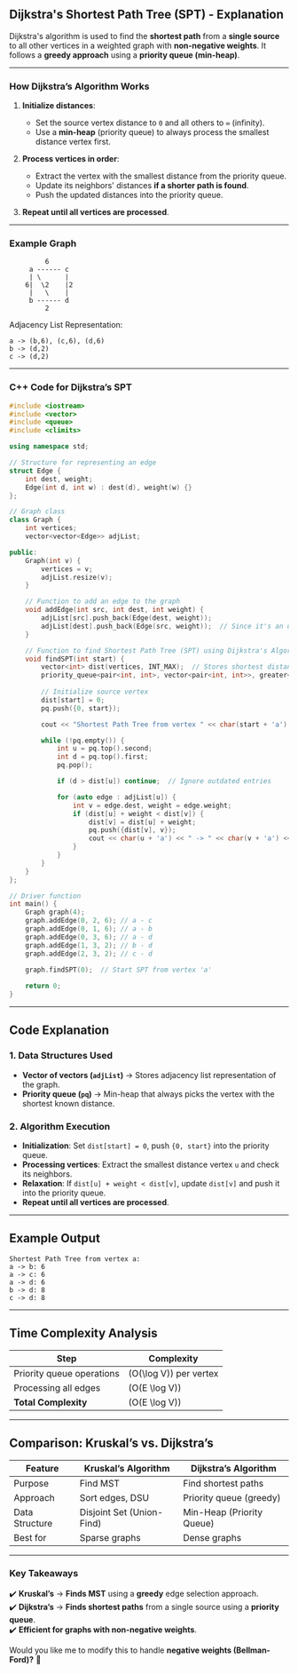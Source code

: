 ## **Dijkstra's Shortest Path Tree (SPT) - Explanation**
Dijkstra's algorithm is used to find the **shortest path** from a **single source** to all other vertices in a weighted graph with **non-negative weights**. It follows a **greedy approach** using a **priority queue (min-heap)**.

---

### **How Dijkstra’s Algorithm Works**
1. **Initialize distances**:  
   - Set the source vertex distance to `0` and all others to `∞` (infinity).
   - Use a **min-heap** (priority queue) to always process the smallest distance vertex first.

2. **Process vertices in order**:
   - Extract the vertex with the smallest distance from the priority queue.
   - Update its neighbors' distances **if a shorter path is found**.
   - Push the updated distances into the priority queue.

3. **Repeat until all vertices are processed**.

---

### **Example Graph**
```
         6
     a ------ c
     | \      |
    6|  \2    |2
     |   \    |
     b ------ d
         2
```
Adjacency List Representation:
```
a -> (b,6), (c,6), (d,6)
b -> (d,2)
c -> (d,2)
```
---

### **C++ Code for Dijkstra’s SPT**
```cpp
#include <iostream>
#include <vector>
#include <queue>
#include <climits>

using namespace std;

// Structure for representing an edge
struct Edge {
    int dest, weight;
    Edge(int d, int w) : dest(d), weight(w) {}
};

// Graph class
class Graph {
    int vertices;
    vector<vector<Edge>> adjList;

public:
    Graph(int v) {
        vertices = v;
        adjList.resize(v);
    }

    // Function to add an edge to the graph
    void addEdge(int src, int dest, int weight) {
        adjList[src].push_back(Edge(dest, weight));
        adjList[dest].push_back(Edge(src, weight));  // Since it's an undirected graph
    }

    // Function to find Shortest Path Tree (SPT) using Dijkstra's Algorithm
    void findSPT(int start) {
        vector<int> dist(vertices, INT_MAX);  // Stores shortest distances
        priority_queue<pair<int, int>, vector<pair<int, int>>, greater<pair<int, int>>> pq;
        
        // Initialize source vertex
        dist[start] = 0;
        pq.push({0, start});

        cout << "Shortest Path Tree from vertex " << char(start + 'a') << ":\n";

        while (!pq.empty()) {
            int u = pq.top().second;
            int d = pq.top().first;
            pq.pop();

            if (d > dist[u]) continue;  // Ignore outdated entries

            for (auto edge : adjList[u]) {
                int v = edge.dest, weight = edge.weight;
                if (dist[u] + weight < dist[v]) {
                    dist[v] = dist[u] + weight;
                    pq.push({dist[v], v});
                    cout << char(u + 'a') << " -> " << char(v + 'a') << ": " << dist[v] << endl;
                }
            }
        }
    }
};

// Driver function
int main() {
    Graph graph(4);
    graph.addEdge(0, 2, 6); // a - c
    graph.addEdge(0, 1, 6); // a - b
    graph.addEdge(0, 3, 6); // a - d
    graph.addEdge(1, 3, 2); // b - d
    graph.addEdge(2, 3, 2); // c - d

    graph.findSPT(0);  // Start SPT from vertex 'a'
    
    return 0;
}
```

---

## **Code Explanation**
### **1. Data Structures Used**
- **Vector of vectors (`adjList`)** → Stores adjacency list representation of the graph.
- **Priority queue (`pq`)** → Min-heap that always picks the vertex with the shortest known distance.

### **2. Algorithm Execution**
- **Initialization**: Set `dist[start] = 0`, push `{0, start}` into the priority queue.
- **Processing vertices**: Extract the smallest distance vertex `u` and check its neighbors.
- **Relaxation**: If `dist[u] + weight < dist[v]`, update `dist[v]` and push it into the priority queue.
- **Repeat until all vertices are processed**.

---

## **Example Output**
```
Shortest Path Tree from vertex a:
a -> b: 6
a -> c: 6
a -> d: 6
b -> d: 8
c -> d: 8
```

---

## **Time Complexity Analysis**
| Step | Complexity |
|------|------------|
| Priority queue operations | \(O(\log V)\) per vertex |
| Processing all edges | \(O(E \log V)\) |
| **Total Complexity** | \(O(E \log V)\) |

---

## **Comparison: Kruskal’s vs. Dijkstra’s**
| Feature | Kruskal’s Algorithm | Dijkstra’s Algorithm |
|---------|----------------------|----------------------|
| Purpose | Find MST | Find shortest paths |
| Approach | Sort edges, DSU | Priority queue (greedy) |
| Data Structure | Disjoint Set (Union-Find) | Min-Heap (Priority Queue) |
| Best for | Sparse graphs | Dense graphs |

---

### **Key Takeaways**
✔️ **Kruskal’s** → **Finds MST** using a **greedy** edge selection approach.  
✔️ **Dijkstra’s** → **Finds shortest paths** from a single source using a **priority queue**.  
✔️ **Efficient for graphs with non-negative weights**.  

Would you like me to modify this to handle **negative weights (Bellman-Ford)?** 🚀  